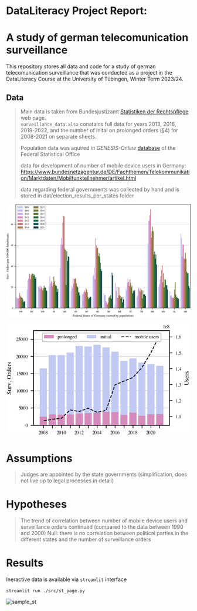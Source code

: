 # DataLiteracy Project Report: 
# A study of german telecomunication surveillance
This repository stores all data and code for a study of german telecomunication surveillance that was conducted as a project in the DataLiteracy Course at the University of Tübingen, Winter Term 2023/24.

##  Data
> Main data is taken from Bundesjustizamt [Statistiken der Rechtspflege](https://www.bundesjustizamt.de/DE/Service/Justizstatistiken/Justizstatistiken_node.html#AnkerDokument44152) web page.\
`surveillance_data.xlsx` conatains full data for years 2013, 2016, 2019-2022, and the number of inital on prolonged orders (§4) for 2008-2021 on separate sheets.
> 
> Population data was aquired in *GENESIS-Online* [database](https://www-genesis.destatis.de/genesis//online?operation=table&code=12411-0010&bypass=true&levelindex=0&levelid=1705062410665#abreadcrumb) of the Federal Statistical Office
> 
> data for development of number of mobile device users in Germany: https://www.bundesnetzagentur.de/DE/Fachthemen/Telekommunikation/Marktdaten/Mobilfunkteilnehmer/artikel.html
> 
> data regarding federal governments was collected by hand and is stored in dat/election_results_per_states folder
>
> 
![Trend_States](./doc/fig/trend.png)


![Trend_user](./doc/fig/trend_and_user.png)

# Assumptions
> Judges are appointed by the state governments (simplification, does not live up to legal processes in detail)
> 
# Hypotheses
> The trend of correlation between number of mobile device users and surveillance orders continued (compared to the data between 1990 and 2000)
> Null: there is no correlation between political parties in the different states and the number of surveillance orders

# Results
Ineractive data is available via `streamlit` interface 
```console
streamlit run ./src/st_page.py
```
![sample_st](./doc/fig/sample_st.gif)
